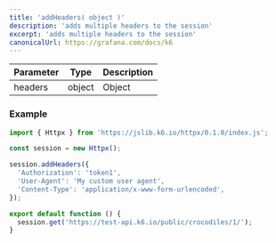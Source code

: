 ```yaml
---
title: 'addHeaders( object )'
description: 'adds multiple headers to the session'
excerpt: 'adds multiple headers to the session'
canonicalUrl: https://grafana.com/docs/k6
---
```



| Parameter   | Type         | Description                |
|-------------|--------------|----------------------------|
| headers     | object       | Object                     |


### Example

<CodeGroup labels={[]}>

```javascript
import { Httpx } from 'https://jslib.k6.io/httpx/0.1.0/index.js';

const session = new Httpx();

session.addHeaders({
  'Authorization': 'token1',
  'User-Agent': 'My custom user agent',
  'Content-Type': 'application/x-www-form-urlencoded',
});

export default function () {
  session.get('https://test-api.k6.io/public/crocodiles/1/');
}
```

</CodeGroup>